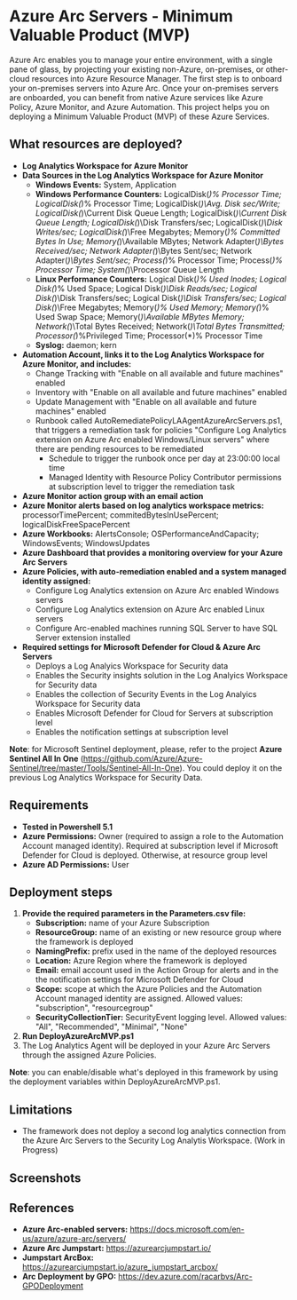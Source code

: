 # Azure Arc Servers - Minimum Valuable Product (MVP)
Azure Arc enables you to manage your entire environment, with a single pane of glass, by projecting your existing non-Azure, on-premises, or other-cloud resources into Azure Resource Manager. The first step is to onboard your on-premises servers into Azure Arc. Once your on-premises servers are onboarded, you can benefit from native Azure services like Azure Policy, Azure Monitor, and Azure Automation. This project helps you on deploying a Minimum Valuable Product (MVP) of these Azure Services. 

## What resources are deployed?
- **Log Analytics Workspace for Azure Monitor**
- **Data Sources in the Log Analytics Workspace for Azure Monitor**
    - **Windows Events:** System, Application
    - **Windows Performance Counters:** LogicalDisk(*)\% Processor Time; LogicalDisk(*)\% Processor Time; LogicalDisk(*)\Avg. Disk sec/Write; LogicalDisk(*)\Current Disk Queue Length; LogicalDisk(*)\Current Disk Queue Length; LogicalDisk(*)\Disk Transfers/sec; LogicalDisk(*)\Disk Writes/sec; LogicalDisk(*)\Free Megabytes; Memory(*)\% Committed Bytes In Use; Memory(*)\Available MBytes; Network Adapter(*)\Bytes Received/sec; Network Adapter(*)\Bytes Sent/sec; Network Adapter(*)\Bytes Sent/sec; Process(*)\% Processor Time; Process(*)\% Processor Time; System(*)\Processor Queue Length
    - **Linux Performance Counters:** Logical Disk(*)\% Used Inodes; Logical Disk(*)\% Used Space; Logical Disk(*)\Disk Reads/sec; Logical Disk(*)\Disk Transfers/sec; Logical Disk(*)\Disk Transfers/sec; Logical Disk(*)\Free Megabytes; Memory(*)\% Used Memory; Memory(*)\% Used Swap Space; Memory(*)\Available MBytes Memory; Network(*)\Total Bytes Received; Network(*)\Total Bytes Transmitted; Processor(*)\%Privileged Time; Processor(*)\% Processor Time
    - **Syslog:** daemon; kern
- **Automation Account, links it to the Log Analytics Workspace for Azure Monitor, and includes:**
    - Change Tracking with "Enable on all available and future machines" enabled
    - Inventory with "Enable on all available and future machines" enabled
    - Update Management with "Enable on all available and future machines" enabled
    - Runbook called AutoRemediatePolicyLAAgentAzureArcServers.ps1, that triggers a remediation task for policies "Configure Log Analytics extension on Azure Arc enabled Windows/Linux servers" where there are pending resources to be remediated
      - Schedule to trigger the runbook once per day at 23:00:00 local time
      - Managed Identity with Resource Policy Contributor permissions at subscription level to trigger the remediation task
- **Azure Monitor action group with an email action**
- **Azure Monitor alerts based on log analytics workspace metrics:** processorTimePercent; commitedBytesInUsePercent; logicalDiskFreeSpacePercent
- **Azure Workbooks:** AlertsConsole; OSPerformanceAndCapacity; WindowsEvents; WindowsUpdates
- **Azure Dashboard that provides a monitoring overview for your Azure Arc Servers**
- **Azure Policies, with auto-remediation enabled and a system managed identity assigned:**
    - Configure Log Analytics extension on Azure Arc enabled Windows servers
    - Configure Log Analytics extension on Azure Arc enabled Linux servers
    - Configure Arc-enabled machines running SQL Server to have SQL Server extension installed
- **Required settings for Microsoft Defender for Cloud & Azure Arc Servers**
    - Deploys a Log Analyics Workspace for Security data
    - Enables the Security insights solution in the Log Analyics Workspace for Security data
    - Enables the collection of Security Events in the Log Analyics Workspace for Security data
    - Enables Microsoft Defender for Cloud for Servers at subscription level
    - Enables the notification settings at subscription level

**Note**: for Microsoft Sentinel deployment, please, refer to the project **Azure Sentinel All In One** (https://github.com/Azure/Azure-Sentinel/tree/master/Tools/Sentinel-All-In-One). You could deploy it on the previous Log Analytics Workspace for Security Data.

## Requirements
- **Tested in Powershell 5.1**
- **Azure Permissions:** Owner (required to assign a role to the Automation Account managed identity). Required at subscription level if Microsoft Defender for Cloud is deployed. Otherwise, at resource group level
- **Azure AD Permissions:** User

## Deployment steps
1. **Provide the required parameters in the Parameters.csv file:**
    - **Subscription:** name of your Azure Subscription
    - **ResourceGroup:** name of an existing or new resource group where the framework is deployed
    - **NamingPrefix:** prefix used in the name of the deployed resources
    - **Location:** Azure Region where the framework is deployed
    - **Email:** email account used in the Action Group for alerts and in the the notification settings for Microsoft Defender for Cloud
    - **Scope:** scope at which the Azure Policies and the Automation Account managed identity are assigned. Allowed values: "subscription", "resourcegroup"
    - **SecurityCollectionTier:** SecurityEvent logging level. Allowed values: "All", "Recommended", "Minimal", "None"
2. **Run DeployAzureArcMVP.ps1**
3. The Log Analytics Agent will be deployed in your Azure Arc Servers through the assigned Azure Policies.

**Note**: you can enable/disable what's deployed in this framework by using the deployment variables within DeployAzureArcMVP.ps1.

## Limitations
- The framework does not deploy a second log analytics connection from the Azure Arc Servers to the Security Log Analytis Workspace. (Work in Progress)

## Screenshots

## References
- **Azure Arc-enabled servers:** https://docs.microsoft.com/en-us/azure/azure-arc/servers/
- **Azure Arc Jumpstart:** https://azurearcjumpstart.io/
- **Jumpstart ArcBox:** https://azurearcjumpstart.io/azure_jumpstart_arcbox/
- **Arc Deployment by GPO:** https://dev.azure.com/racarbvs/Arc-GPODeployment

